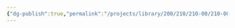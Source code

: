 ```yaml
---
{"dg-publish":true,"permalink":"/projects/library/200/210/210-00/210-00-a/","noteIcon":"0","created":"2024-01-31T10:10:26.862+09:00","updated":"2024-02-05T10:53:07.691+09:00"}
---
```



